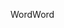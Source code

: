 <span data-ttu-id="e0e06-101">Word</span><span class="sxs-lookup"><span data-stu-id="e0e06-101">Word</span></span>